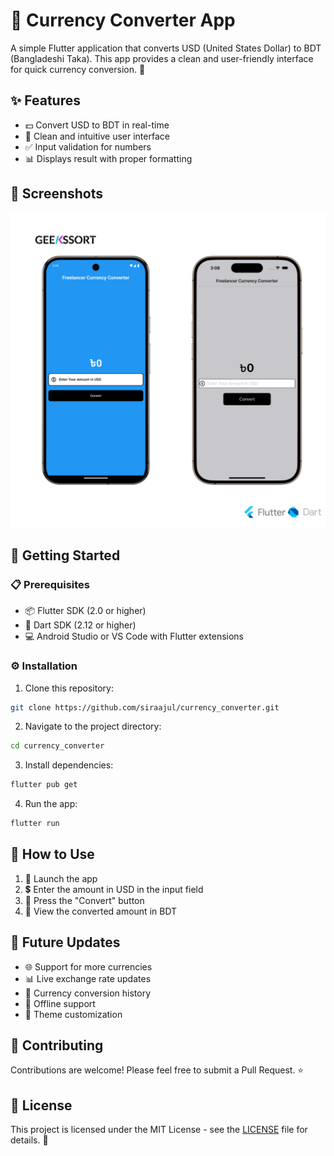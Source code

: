 # 💱 Currency Converter App

A simple Flutter application that converts USD (United States Dollar) to BDT (Bangladeshi Taka). This app provides a clean and user-friendly interface for quick currency conversion. 💫

## ✨ Features

- 💵 Convert USD to BDT in real-time
- 🎯 Clean and intuitive user interface
- ✅ Input validation for numbers
- 📊 Displays result with proper formatting

## 📱 Screenshots

<img src="screenshots/AppMockup.png" alt="Currency Converter App Screenshot">

## 🚀 Getting Started

### 📋 Prerequisites

- 📦 Flutter SDK (2.0 or higher)
- 🎯 Dart SDK (2.12 or higher)
- 💻 Android Studio or VS Code with Flutter extensions

### ⚙️ Installation

1. Clone this repository:
```bash
git clone https://github.com/siraajul/currency_converter.git
```

2. Navigate to the project directory:
```bash
cd currency_converter
```

3. Install dependencies:
```bash
flutter pub get
```

4. Run the app:
```bash
flutter run
```

## 📖 How to Use

1. 📱 Launch the app
2. 💲 Enter the amount in USD in the input field
3. 🔄 Press the "Convert" button
4. 👀 View the converted amount in BDT

## 🔮 Future Updates

- 🌐 Support for more currencies
- 📊 Live exchange rate updates
- 📝 Currency conversion history
- 🔌 Offline support
- 🎨 Theme customization

## 🤝 Contributing

Contributions are welcome! Please feel free to submit a Pull Request. ⭐

## 📄 License

This project is licensed under the MIT License - see the [LICENSE](LICENSE) file for details. 📜